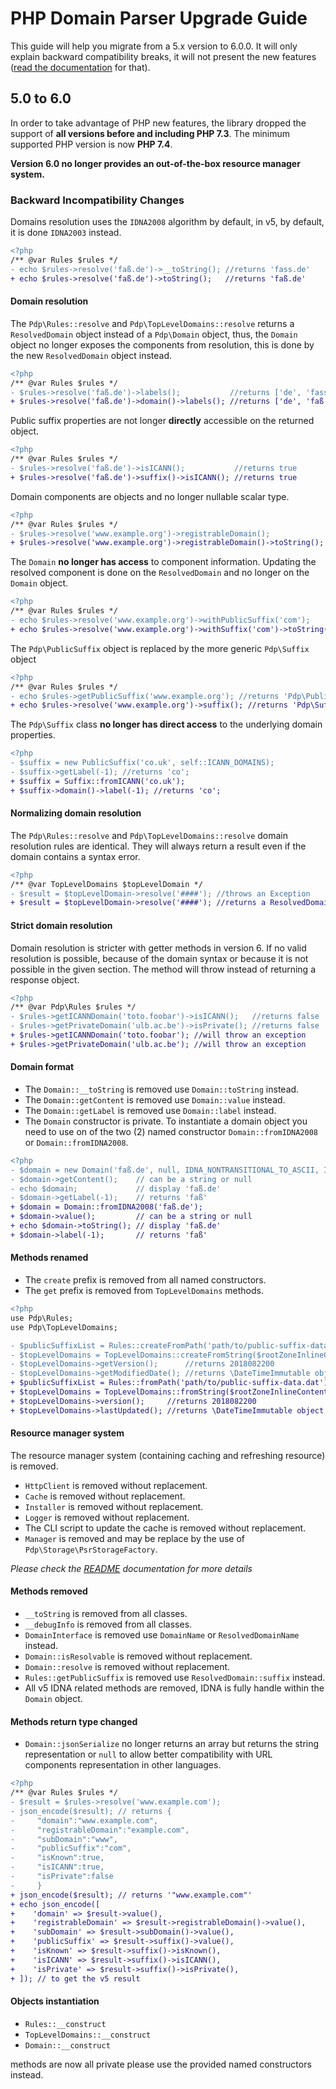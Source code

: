 # PHP Domain Parser Upgrade Guide

This guide will help you migrate from a 5.x version to 6.0.0. It will only 
explain backward compatibility breaks, it will not present the new features
([read the documentation](README.md) for that).

## 5.0 to 6.0

In order to take advantage of PHP new features, the library dropped the 
support of **all versions before and including PHP 7.3**. The minimum supported
PHP version is now **PHP 7.4**. 

**Version 6.0 no longer provides an out-of-the-box resource manager system.**

### Backward Incompatibility Changes

Domains resolution uses the `IDNA2008` algorithm by default, in v5, 
by default, it is done `IDNA2003` instead.

```diff
<?php
/** @var Rules $rules */
- echo $rules->resolve('faß.de')->__toString(); //returns 'fass.de'
+ echo $rules->resolve('faß.de')->toString();   //returns 'faß.de'
```

#### Domain resolution

The `Pdp\Rules::resolve` and `Pdp\TopLevelDomains::resolve` returns a 
`ResolvedDomain` object instead of a `Pdp\Domain` object, thus, the `Domain` 
object no longer exposes the components from resolution, this is done by the 
new `ResolvedDomain` object instead.

```diff
<?php
/** @var Rules $rules */
- $rules->resolve('faß.de')->labels();           //returns ['de', 'fass']
+ $rules->resolve('faß.de')->domain()->labels(); //returns ['de', 'faß']
```

Public suffix properties are not longer **directly** accessible on the
returned object.

```diff
<?php
/** @var Rules $rules */
- $rules->resolve('faß.de')->isICANN();           //returns true
+ $rules->resolve('faß.de')->suffix()->isICANN(); //returns true
```

Domain components are objects and no longer nullable scalar type.

```diff
<?php
/** @var Rules $rules */
- $rules->resolve('www.example.org')->registrableDomain();             //returns 'example.org'
+ $rules->resolve('www.example.org')->registrableDomain()->toString(); //returns 'example.org'
```

The `Domain` **no longer has access** to component information. Updating
the resolved component is done on the `ResolvedDomain` and no longer on the
`Domain` object.

```diff
<?php
/** @var Rules $rules */
- echo $rules->resolve('www.example.org')->withPublicSuffix('com');       //returns 'example.com'
+ echo $rules->resolve('www.example.org')->withSuffix('com')->toString(); //returns 'example.com'
```

The `Pdp\PublicSuffix` object is replaced by the more generic `Pdp\Suffix` object

```diff
<?php
/** @var Rules $rules */
- echo $rules->getPublicSuffix('www.example.org'); //returns 'Pdp\PublicSuffix' instance
+ echo $rules->resolve('www.example.org')->suffix(); //returns 'Pdp\Suffix' instance
```

The `Pdp\Suffix` class **no longer has direct access** to the underlying domain properties.

```diff
<?php
- $suffix = new PublicSuffix('co.uk', self::ICANN_DOMAINS);
- $suffix->getLabel(-1); //returns 'co';
+ $suffix = Suffix::fromICANN('co.uk');
+ $suffix->domain()->label(-1); //returns 'co';
```

#### Normalizing domain resolution

The `Pdp\Rules::resolve` and `Pdp\TopLevelDomains::resolve` domain resolution
rules are identical. They will always return a result even if the domain 
contains a syntax error. 

```diff
<?php
/** @var TopLevelDomains $topLevelDomain */
- $result = $topLevelDomain->resolve('####'); //throws an Exception
+ $result = $topLevelDomain->resolve('####'); //returns a ResolvedDomain object 
```

#### Strict domain resolution

Domain resolution is stricter with getter methods in version 6. If no
valid resolution is possible, because of the domain syntax or because
it is not possible in the given section. The method will throw instead 
of returning a response object.

```diff
<?php
/** @var Pdp\Rules $rules */
- $rules->getICANNDomain('toto.foobar')->isICANN();   //returns false
- $rules->getPrivateDomain('ulb.ac.be')->isPrivate(); //returns false
+ $rules->getICANNDomain('toto.foobar'); //will throw an exception 
+ $rules->getPrivateDomain('ulb.ac.be'); //will throw an exception 
```

#### Domain format

- The `Domain::__toString` is removed use `Domain::toString` instead.
- The `Domain::getContent` is removed use `Domain::value` instead.
- The `Domain::getLabel` is removed use `Domain::label` instead.
- The `Domain` constructor is private. To instantiate a domain object you
need to use on of the two (2) named constructor `Domain::fromIDNA2008` or 
`Domain::fromIDNA2008`.

```diff
<?php
- $domain = new Domain('faß.de', null, IDNA_NONTRANSITIONAL_TO_ASCII, IDNA_NONTRANSITIONAL_TO_UNICODE);
- $domain->getContent();    // can be a string or null
- echo $domain;             // display 'faß.de'
- $domain->getLabel(-1);    // returns 'faß'
+ $domain = Domain::fromIDNA2008('faß.de');
+ $domain->value();         // can be a string or null
+ echo $domain->toString(); // display 'faß.de'
+ $domain->label(-1);       // returns 'faß'
```

#### Methods renamed

- The `create` prefix is removed from all named constructors.
- The `get` prefix is removed from `TopLevelDomains` methods.

```diff
<?php
use Pdp\Rules;
use Pdp\TopLevelDomains;

- $publicSuffixList = Rules::createFromPath('path/to/public-suffix-data.dat');
- $topLevelDomains = TopLevelDomains::createFromString($rootZoneInlineContent);
- $topLevelDomains->getVersion();      //returns 2018082200
- $topLevelDomains->getModifiedDate(); //returns \DateTimeImmutable object
+ $publicSuffixList = Rules::fromPath('path/to/public-suffix-data.dat');
+ $topLevelDomains = TopLevelDomains::fromString($rootZoneInlineContent);
+ $topLevelDomains->version();     //returns 2018082200
+ $topLevelDomains->lastUpdated(); //returns \DateTimeImmutable object
```

#### Resource manager system

The resource manager system (containing caching and refreshing resource) is removed.

- `HttpClient` is removed without replacement.
- `Cache` is removed without replacement.
- `Installer` is removed without replacement.
- `Logger` is removed without replacement.
- The CLI script to update the cache is removed without replacement. 
- `Manager` is removed and may be replace by the use of `Pdp\Storage\PsrStorageFactory`.

*Please check the [README](README.md) documentation for more details*

#### Methods removed

- `__toString` is removed from all classes.
- `__debugInfo` is removed from all classes.
- `DomainInterface` is removed use `DomainName` or `ResolvedDomainName` instead. 
- `Domain::isResolvable` is removed without replacement.
- `Domain::resolve` is removed without replacement.
- `Rules::getPublicSuffix` is removed use `ResolvedDomain::suffix` instead. 
- All v5 IDNA related methods are removed, IDNA is fully handle within the `Domain` object.

#### Methods return type changed

- `Domain::jsonSerialize` no longer returns an array but returns the string
representation or `null` to allow better compatibility with URL components
representation in other languages.

```diff
<?php
/** @var Rules $rules */
- $result = $rules->resolve('www.example.com'); 
- json_encode($result); // returns {
-     "domain":"www.example.com",
-     "registrableDomain":"example.com",
-     "subDomain":"www",
-     "publicSuffix":"com",
-     "isKnown":true,
-     "isICANN":true,
-     "isPrivate":false
-     }
+ json_encode($result); // returns '"www.example.com"'
+ echo json_encode([
+    'domain' => $result->value(),
+    'registrableDomain' => $result->registrableDomain()->value(),
+    'subDomain' => $result->subDomain()->value(),
+    'publicSuffix' => $result->suffix()->value(),
+    'isKnown' => $result->suffix()->isKnown(),
+    'isICANN' => $result->suffix()->isICANN(),
+    'isPrivate' => $result->suffix()->isPrivate(),
+ ]); // to get the v5 result
```

#### Objects instantiation

- `Rules::__construct` 
- `TopLevelDomains::__construct` 
- `Domain::__construct` 

methods are now all private please use the provided named constructors instead.

